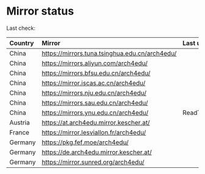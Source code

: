<script src="./time.js"></script>
# Mirror status
Last check: <script type="text/javascript">localize(1696619613.9519417);</script>

|Country|Mirror|Last update|
|:------|:-----|:----------|
|China|https://mirrors.tuna.tsinghua.edu.cn/arch4edu/|<script type="text/javascript">localize(1696617080);</script>|
|China|https://mirrors.aliyun.com/arch4edu/|<script type="text/javascript">localize(1696574011);</script>|
|China|https://mirrors.bfsu.edu.cn/arch4edu/|<script type="text/javascript">localize(1696574011);</script>|
|China|https://mirror.iscas.ac.cn/arch4edu/|<script type="text/javascript">localize(1696574011);</script>|
|China|https://mirrors.nju.edu.cn/arch4edu/|<script type="text/javascript">localize(1696531228);</script>|
|China|https://mirrors.sau.edu.cn/arch4edu/|<script type="text/javascript">localize(1696574011);</script>|
|China|https://mirrors.ynu.edu.cn/arch4edu/|ReadTimeout|
|Austria|https://at.arch4edu.mirror.kescher.at/|<script type="text/javascript">localize(1696617080);</script>|
|France|https://mirror.lesviallon.fr/arch4edu/|<script type="text/javascript">localize(1696617080);</script>|
|Germany|https://pkg.fef.moe/arch4edu/|<script type="text/javascript">localize(1696617080);</script>|
|Germany|https://de.arch4edu.mirror.kescher.at/|<script type="text/javascript">localize(1696617080);</script>|
|Germany|https://mirror.sunred.org/arch4edu/|<script type="text/javascript">localize(1696617080);</script>|

<script src="./tablefilter/tablefilter.js"></script>
<script src="./table.js"></script>